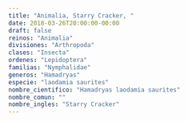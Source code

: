 ```yaml
---
title: "Animalia, Starry Cracker, "
date: 2018-03-26T20:00:00-00:00
draft: false
reinos: "Animalia"
divisiones: "Arthropoda"
clases: "Insecta"
ordenes: "Lepidoptera"
familias: "Nymphalidae"
generos: "Hamadryas"
especie: "laodamia saurites"
nombre_cientifico: "Hamadryas laodamia saurites"
nombre_comun: ""
nombre_ingles: "Starry Cracker"
---
```


